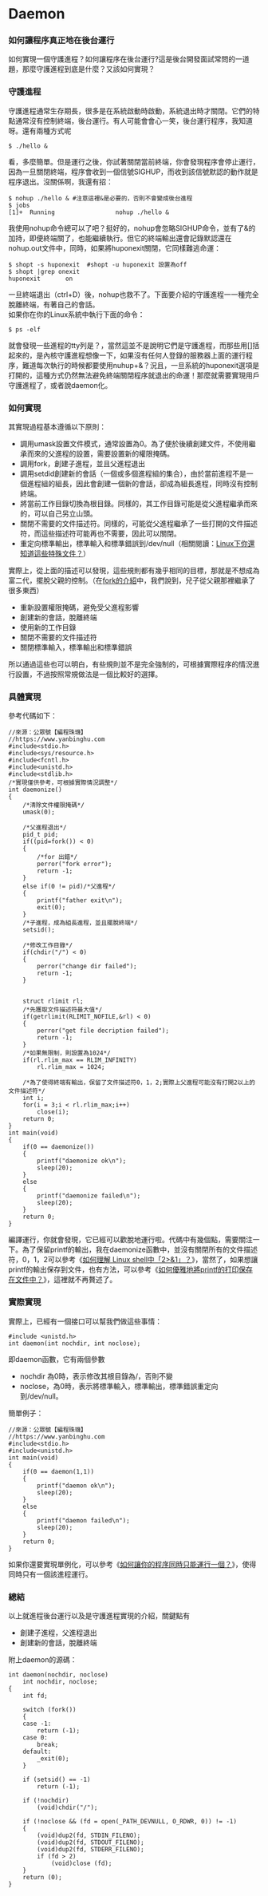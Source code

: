 # Daemon

### 如何讓程序真正地在後台運行 <a id="activity-name"></a>





如何實現一個守護進程？如何讓程序在後台運行?這是後台開發面試常問的一道題，那麼守護進程到底是什麼？又該如何實現？

### 守護進程

守護進程通常生存期長，很多是在系統啟動時啟動，系統退出時才關閉。它們的特點通常沒有控制終端，後台運行。有人可能會會心一笑，後台運行程序，我知道呀。還有兩種方式呢

```text
$ ./hello &
```

看，多麼簡單。但是運行之後，你試著關閉當前終端，你會發現程序會停止運行，因為一旦關閉終端，程序會收到一個信號SIGHUP，而收到該信號默認的動作就是程序退出。沒關係啊，我還有招：

```text
$ nohup ./hello & #注意這裡&是必要的，否則不會變成後台進程
$ jobs
[1]+  Running                 nohup ./hello &
```

我使用nohup命令總可以了吧？挺好的，nohup會忽略SIGHUP命令，並有了&的加持，即便終端關了，也能繼續執行。但它的終端輸出還會記錄默認還在nohup.out文件中，同時，如果將huponexit關閉，它同樣難逃命運：

```text
$ shopt -s huponexit  #shopt -u huponexit 設置為off
$ shopt |grep onexit
huponexit       on
```

一旦終端退出（ctrl+D）後，nohup也救不了。下面要介紹的守護進程一一種完全脫離終端，有著自己的會話。  
如果你在你的Linux系統中執行下面的命令：

```text
$ ps -elf
```

就會發現一些進程的tty列是？，當然這並不是說明它們是守護進程，而那些用\[\]括起來的，是內核守護進程想像一下，如果沒有任何人登錄的服務器上面的運行程序，難道每次執行的時候都要使用nuhup+&？況且，一旦系統的huponexit選項是打開的，這種方式仍然無法避免終端關閉程序就退出的命運！那麼就需要實現用戶守護進程了，或者說daemon化。

### 如何實現

其實現過程基本遵循以下原則：

* 調用umask設置文件模式，通常設置為0。為了便於後續創建文件，不使用繼承而來的父進程的設置，需要設置新的權限掩碼。
* 調用fork，創建子進程，並且父進程退出
* 調用setdid創建新的會話（一個或多個進程組的集合），由於當前進程不是一個進程組的組長，因此會創建一個新的會話，卻成為組長進程，同時沒有控制終端。
* 將當前工作目錄切換為根目錄。同樣的，其工作目錄可能是從父進程繼承而來的，可以自己另立山頭。
* 關閉不需要的文件描述符。同樣的，可能從父進程繼承了一些打開的文件描述符，而這些描述符可能再也不需要，因此可以關閉。
* 重定向標準輸出，標準輸入和標準錯誤到/dev/null（相關閱讀：[Linux下你還知道這些特殊文件？](http://mp.weixin.qq.com/s?__biz=MzI2OTA3NTk3Ng==&mid=2649285306&idx=2&sn=afdebad474f0665eeb0b3fcdb44b1dff&chksm=f2f991ddc58e18cb86399b98d5602af8c31cd8b12628998bd1d3b7030c0737c46265ddd41f76&scene=21#wechat_redirect)）

實際上，從上面的描述可以發現，這些規則都有幾乎相同的目標，那就是不想成為富二代，擺脫父親的控制。（在[fork的介紹](http://mp.weixin.qq.com/s?__biz=MzI2OTA3NTk3Ng==&mid=2649284871&idx=1&sn=675b7d077ab356f65510552827f99df8&chksm=f2f99260c58e1b76b5f01302f6a273570bc50a573f369bb4b8c833d8153dfbfedfe33e472042&scene=21#wechat_redirect)中，我們說到，兒子從父親那裡繼承了很多東西）

* 重新設置權限掩碼，避免受父進程影響
* 創建新的會話，脫離終端
* 使用新的工作目錄
* 關閉不需要的文件描述符
* 關閉標準輸入，標準輸出和標準錯誤

所以通過這些也可以明白，有些規則並不是完全強制的，可根據實際程序的情況進行設置，不過按照常規做法是一個比較好的選擇。

### 具體實現

參考代碼如下：

```text
//來源：公眾號【編程珠璣】
//https://www.yanbinghu.com
#include<stdio.h>
#include<sys/resource.h>
#include<fcntl.h>
#include<unistd.h>
#include<stdlib.h>
/*實現僅供參考，可根據實際情況調整*/
int daemonize()
{
    /*清除文件權限掩碼*/
    umask(0);

    /*父進程退出*/
    pid_t pid;
    if((pid=fork()) < 0)
    {
        /*for 出錯*/
        perror("fork error");
        return -1;
    }
    else if(0 != pid)/*父進程*/
    {
        printf("father exit\n");
        exit(0);
    }
    /*子進程，成為組長進程，並且擺脫終端*/
    setsid();

    /*修改工作目錄*/
    if(chdir("/") < 0)
    {
        perror("change dir failed");
        return -1;
    }


    struct rlimit rl;
    /*先獲取文件描述符最大值*/
    if(getrlimit(RLIMIT_NOFILE,&rl) < 0)
    {
        perror("get file decription failed");
        return -1;
    }
    /*如果無限制，則設置為1024*/
    if(rl.rlim_max == RLIM_INFINITY)
        rl.rlim_max = 1024;

    /*為了使得終端有輸出，保留了文件描述符0，1，2;實際上父進程可能沒有打開2以上的文件描述符*/
    int i;
    for(i = 3;i < rl.rlim_max;i++)
        close(i);
    return 0;
}
int main(void)
{
    if(0 == daemonize())
    {
        printf("daemonize ok\n");
        sleep(20);
    }
    else
    {
        printf("daemonize failed\n");
        sleep(20);
    }
    return 0;
}
```

編譯運行，你就會發現，它已經可以歡脫地運行啦。代碼中有幾個點，需要關注一下。為了保留printf的輸出，我在daemonize函數中，並沒有關閉所有的文件描述符，0，1，2可以參考《[如何理解 Linux shell中「2&gt;&1」？](http://mp.weixin.qq.com/s?__biz=MzI2OTA3NTk3Ng==&mid=2649284005&idx=1&sn=dc9e9db84ec363d5a0ed7f84bc6ec866&chksm=f2f9aec2c58e27d42eee09ae646e493530d8d0deda822df2ffa2e5153d210b709a6d69272957&scene=21#wechat_redirect)》，當然了，如果想讓printf的輸出保存到文件，也有方法，可以參考《[如何優雅地將printf的打印保存在文件中？](http://mp.weixin.qq.com/s?__biz=MzI2OTA3NTk3Ng==&mid=2649285312&idx=1&sn=2a1dd548fd5a17decd303966322bbf4c&chksm=f2f991a7c58e18b1d8d49f8ece1e84a859a5c29212c40e36d62b9bb0e51320465b8e936aab60&scene=21#wechat_redirect)》，這裡就不再贅述了。

### 實際實現

實際上，已經有一個接口可以幫我們做這些事情：

```text
#include <unistd.h>
int daemon(int nochdir, int noclose);
```

即daemon函數，它有兩個參數

* nochdir 為0時，表示修改其根目錄為/，否則不變
* noclose，為0時，表示將標準輸入，標準輸出，標準錯誤重定向到/dev/null。

簡單例子：

```text
//來源：公眾號【編程珠璣】
//https://www.yanbinghu.com
#include<stdio.h>
#include<unistd.h>
int main(void)
{
    if(0 == daemon(1,1))
    {
        printf("daemon ok\n");
        sleep(20);
    }
    else
    {
        printf("daemon failed\n");
        sleep(20);
    }
    return 0;
}
```

如果你還要實現單例化，可以參考《[如何讓你的程序同時只能運行一個？](http://mp.weixin.qq.com/s?__biz=MzI2OTA3NTk3Ng==&mid=2649285343&idx=2&sn=7dfa30d8cc682f349529435902e7c867&chksm=f2f991b8c58e18ae49b4dd52a84c527cdc007fc89e7f2c73ac21d4d9a983d682bb22ad0460f8&scene=21#wechat_redirect)》，使得同時只有一個該進程運行。

### 總結

以上就進程後台運行以及是守護進程實現的介紹，關鍵點有

* 創建子進程，父進程退出
* 創建新的會話，脫離終端

附上daemon的源碼：

```text
int daemon(nochdir, noclose)
    int nochdir, noclose;
{
    int fd;

    switch (fork()) 
    {
    case -1:
        return (-1);
    case 0:
        break;
    default:
        _exit(0);
    }

    if (setsid() == -1)
        return (-1);

    if (!nochdir)
        (void)chdir("/");

    if (!noclose && (fd = open(_PATH_DEVNULL, O_RDWR, 0)) != -1) 
    {
        (void)dup2(fd, STDIN_FILENO);
        (void)dup2(fd, STDOUT_FILENO);
        (void)dup2(fd, STDERR_FILENO);
        if (fd > 2)
            (void)close (fd);
    }
    return (0);
}
```


